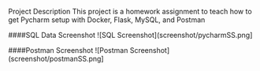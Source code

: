 Project Description
This project is a homework assignment to teach how to get Pycharm setup with Docker, Flask, MySQL, and Postman

####SQL Data Screenshot
![SQL Screenshot](screenshot/pycharmSS.png]

####Postman Screenshot
![Postman Screenshot](screenshot/postmanSS.png]